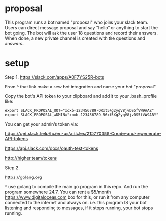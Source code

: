 
# proposal

This program runs a bot named "proposal" who joins your slack team. Users can direct message proposal and say "hello" or anything to start the bot going. The bot will ask the user 18 questions and record their answers. When done, a new private channel is created with the questions and answers.

# setup

Step 1.
https://slack.com/apps/A0F7YS25R-bots

From ^ that link make a new bot integration and name your bot "proposal"

Copy the bot's API token to your clipboard and add it to your .bash_profile like:

```
export SLACK_PROPOSAL_BOT="xoxb-123456789-ORxt5Xg2yqV8jvDS5fVW9AAZ"
export SLACK_PROPOSAL_ADMIN="xoxb-123456789-56xt5Xg2yqV8jvDS5fVW9ABY"
```

You can get your admin's token via:

https://get.slack.help/hc/en-us/articles/215770388-Create-and-regenerate-API-tokens

https://api.slack.com/docs/oauth-test-tokens

http://higher.team/tokens

Step 2.

https://golang.org

^ use golang to compile the main.go program in this repo. And run the program somewhere 24/7. You can rent a $5/month https://www.digitalocean.com box for this, or run it from any computer connected to the internet and always on. i.e. this program IS your bot listening and responding to messages, if it stops running, your bot stops running.
